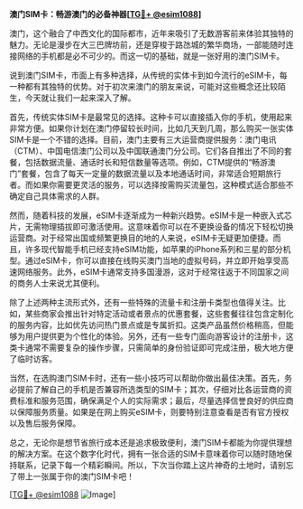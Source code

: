 **澳门SIM卡：畅游澳门的必备神器[[TG💪+ @esim1088](https://t.me/s/esim1088)]**

澳门，这个融合了中西文化的国际都市，近年来吸引了无数游客前来体验其独特的魅力。无论是漫步在大三巴牌坊前，还是穿梭于路氹城的繁华商场，一部能随时连接网络的手机都是必不可少的。而这一切的基础，就是一张好用的澳门SIM卡。

说到澳门SIM卡，市面上有多种选择，从传统的实体卡到如今流行的eSIM卡，每一种都有其独特的优势。对于初次来澳门的朋友来说，可能对这些概念还比较陌生，今天就让我们一起来深入了解。

首先，传统实体SIM卡是最常见的选择。这种卡可以直接插入你的手机，使用起来非常方便。如果你计划在澳门停留较长时间，比如几天到几周，那么购买一张实体SIM卡是一个不错的选择。目前，澳门主要有三大运营商提供服务：澳门电讯（CTM）、中国电信澳门公司以及中国联通澳门分公司。它们各自推出了不同的套餐，包括数据流量、通话时长和短信数量等选项。例如，CTM提供的“畅游澳门”套餐，包含了每天一定量的数据流量以及本地通话时间，非常适合短期旅行者。而如果你需要更灵活的服务，可以选择按需购买流量包，这种模式适合那些不确定自己具体需求的人群。

然而，随着科技的发展，eSIM卡逐渐成为一种新兴趋势。eSIM卡是一种嵌入式芯片，无需物理插拔即可激活使用。这意味着你可以在不更换设备的情况下轻松切换运营商。对于经常出国或频繁更换目的地的人来说，eSIM卡无疑更加便捷。而且，许多现代智能手机已经支持eSIM功能，如苹果的iPhone系列和三星的部分机型。通过eSIM卡，你可以直接在线购买澳门当地的虚拟号码，并立即开始享受高速网络服务。此外，eSIM卡通常支持多国漫游，这对于经常往返于不同国家之间的商务人士来说尤其便利。

除了上述两种主流形式外，还有一些特殊的流量卡和注册卡类型也值得关注。比如，某些商家会推出针对特定活动或者景点的优惠套餐，这些套餐往往包含定制化的服务内容，比如优先访问热门景点或是专属折扣。这类产品虽然价格稍高，但能够为用户提供更为个性化的体验。另外，还有一些专门面向游客设计的注册卡，这类卡通常不需要复杂的操作步骤，只需简单的身份验证即可完成注册，极大地方便了临时访客。

当然，在选购澳门SIM卡时，还有一些小技巧可以帮助你做出最佳决策。首先，务必提前了解自己的手机是否兼容所选类型的SIM卡；其次，仔细对比各运营商的资费标准和服务范围，确保满足个人的实际需求；最后，尽量选择信誉良好的供应商以保障服务质量。如果是在网上购买eSIM卡，则要特别注意查看是否有官方授权以及售后服务保障。

总之，无论你是想节省旅行成本还是追求极致便利，澳门SIM卡都能为你提供理想的解决方案。在这个数字化时代，拥有一张合适的SIM卡意味着你可以随时随地保持联系，记录下每一个精彩瞬间。所以，下次当你踏上这片神奇的土地时，请别忘了带上一张属于你的澳门SIM卡吧！

[[TG💪+ @esim1088](https://t.me/s/esim1088) ![Image](https://i.postimg.cc/4NQfJmqS/Snipaste-2025-05-13-00-14-12.png)]